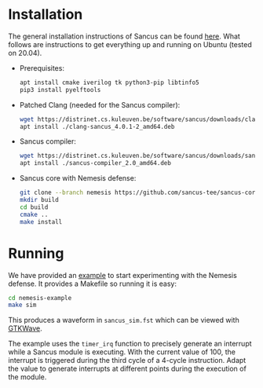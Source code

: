 # Installation

The general installation instructions of Sancus can be found [here][sancus install].
What follows are instructions to get everything up and running on Ubuntu (tested on 20.04).

- Prerequisites:
  ```bash
  apt install cmake iverilog tk python3-pip libtinfo5
  pip3 install pyelftools
  ```
- Patched Clang (needed for the Sancus compiler):
  ```bash
  wget https://distrinet.cs.kuleuven.be/software/sancus/downloads/clang-sancus_4.0.1-2_amd64.deb
  apt install ./clang-sancus_4.0.1-2_amd64.deb
  ```
- Sancus compiler:
  ```bash
  wget https://distrinet.cs.kuleuven.be/software/sancus/downloads/sancus-compiler_2.0_amd64.deb
  apt install ./sancus-compiler_2.0_amd64.deb
  ```
- Sancus core with Nemesis defense:
  ```bash
  git clone --branch nemesis https://github.com/sancus-tee/sancus-core.git
  mkdir build
  cd build
  cmake ..
  make install
  ```

# Running

We have provided an [example](nemesis-example) to start experimenting with the Nemesis defense.
It provides a Makefile so running it is easy:
```bash
cd nemesis-example
make sim
```

This produces a waveform in `sancus_sim.fst` which can be viewed with [GTKWave][gtkwave].

The example uses the `timer_irq` function to precisely generate an interrupt while a Sancus module is executing.
With the current value of 100, the interrupt is triggered during the third cycle of a 4-cycle instruction.
Adapt the value to generate interrupts at different points during the execution of the module.

[sancus install]: https://distrinet.cs.kuleuven.be/software/sancus/install.php
[gtkwave]: http://gtkwave.sourceforge.net/

